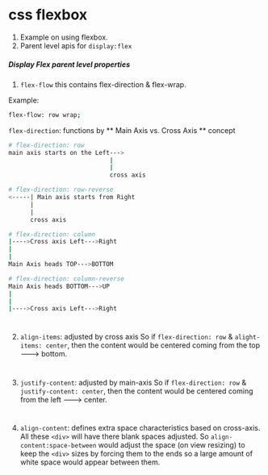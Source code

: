 # css flexbox

1. Example on using flexbox.
2. Parent level apis for `display:flex`

##### Display Flex parent level properties

1. `flex-flow`
this contains flex-direction & flex-wrap.

Example:
```bash
flex-flow: row wrap;
```
`flex-direction`: functions by ** Main Axis vs. Cross Axis ** concept
```bash
# flex-direction: row
main axis starts on the Left--->
                            |
                            |
                            cross axis
```

```bash
# flex-direction: row-reverse
<-----| Main axis starts from Right
      |
      |
      cross axis
```

```bash
# flex-direction: column
|---->Cross axis Left--->Right
|                          
|                            
Main Axis heads TOP--->BOTTOM
```

```bash
# flex-direction: column-reverse
Main Axis heads BOTTOM--->UP
|
|                          
|---->Cross axis Left--->Right       
```
#


2. `align-items`: adjusted by cross axis So if `flex-direction: row` & `alight-items: center`, then the content would be centered coming from the top ---> bottom.

#

3. `justify-content`: adjusted by main-axis
So if `flex-direction: row` & `justify-content: center`, then the content would be centered coming from the left ---> center.

#

4. `align-content`: defines extra space characteristics based on cross-axis.
All these `<div>` will have there blank spaces adjusted. So `align-content:space-between` would adjust the space (on view resizing) to keep the `<div>` sizes by forcing them to the ends so a large amount of white space would appear between them.

